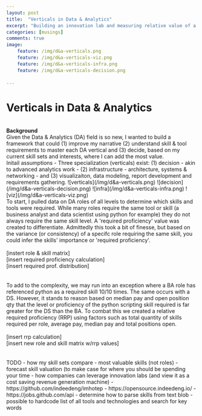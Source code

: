 ```yaml
---
layout: post
title:  "Verticals in Data & Analytics"
excerpt: "Building an innovation lab and measuring relative value of a skill."
categories: [musings]
comments: true
image: 
    feature: /img/d&a-verticals.png
    feature: /img/d&a-verticals-viz.png    
    feature: /img/d&a-verticals-infra.png
    feature: /img/d&a-verticals-decision.png
    
---
```


# Verticals in Data & Analytics 
<br>
<strong> Background </strong>
<br>
Given the Data & Analytics (DA) field is so new, I wanted to build a framework that could (1) improve my narrative (2) understand skill & tool requirements to master each DA vertical and (3) decide, based on my current skill sets and interests, where I can add the most value.
<br>
Initail assumptions
- Three specialization (verticals) exist: (1) decision - akin to advanced analytics work - (2) infrastructure - architecture, systems & networking - and (3) visualizaiton, data modeling, report development and requirements gathering.  
![verticals](/img/d&a-verticals.png)
![decision](/img/d&a-verticals-decision.png)
![infra](/img/d&a-verticals-infra.png)
![viz](/img/d&a-verticals-viz.png)
<br>
To start, I pulled data on DA roles of all levels to determine which skills and tools were required. While many roles require the same tool or skill (a business analyst and data scientist using python for example) they do not always require the same skill level. A 'required proficiency' value was created to differentiate. Admittedly this took a bit of finesse, but based on the variance (or consistency) of a specifc role requiring the same skill, you could infer the skills' importance or 'required proficiency'. 
<br>
<br>
[instert role & skill matrix]<br>
[insert required proficiency calculation]<br>
[insert required prof. distribution]<br>
<br>
<br>
To add to the complexity, we may run into an exception where a BA role has referenced python as a required skill 10/10 times. The same occurs with a DS. However, it stands to reason based on median pay and open position qty that the level or proficiency of the python scripting skill required is far greater for the DS than the BA. To combat this we created a relative required proficiency (RRP) using factors such as total quantity of skills required per role, average pay, median pay and total positions open.    
<br>
<br>
[insert rrp calculation]<br>
[insert new role and skill matrix w/rrp values]<br>
<br>
<br>
TODO
- how my skill sets compare 
- most valuable skills (not roles)
- forecast skill valuation (to make case for where you should be spending your time 
- how companies can leverage innovation labs (and view it as a cost saving revenue generation machine)
- https://github.com/indeedeng/imhotep
- https://opensource.indeedeng.io/
- https://jobs.github.com/api
    - determine how to parse skills from text blob 
    - possible to hardcode list of all tools and technologies and search for key words
